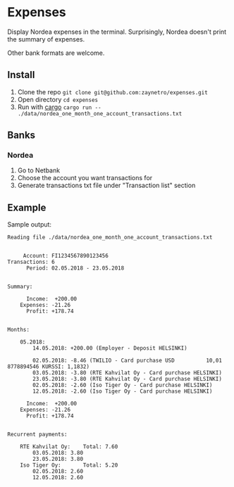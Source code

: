 # Expenses

Display Nordea expenses in the terminal. Surprisingly, Nordea doesn't
print the summary of expenses.

Other bank formats are welcome.


## Install

1. Clone the repo `git clone git@github.com:zaynetro/expenses.git`
1. Open directory `cd expenses`
1. Run with [cargo](https://github.com/rust-lang/cargo/)
   `cargo run -- ./data/nordea_one_month_one_account_transactions.txt`


## Banks

### Nordea

1. Go to Netbank
1. Choose the account you want transactions for
1. Generate transactions txt file under "Transaction list" section


## Example

Sample output:

```
Reading file ./data/nordea_one_month_one_account_transactions.txt


     Account: FI1234567890123456
Transactions: 6
      Period: 02.05.2018 - 23.05.2018


Summary:

      Income:  +200.00
    Expenses: -21.26
      Profit: +178.74


Months:

    05.2018:
        14.05.2018: +200.00 (Employer - Deposit HELSINKI)

        02.05.2018: -8.46 (TWILIO - Card purchase USD          10,01 8778894546 KURSSI: 1,1832)
        03.05.2018: -3.80 (RTE Kahvilat Oy - Card purchase HELSINKI)
        23.05.2018: -3.80 (RTE Kahvilat Oy - Card purchase HELSINKI)
        02.05.2018: -2.60 (Iso Tiger Oy - Card purchase HELSINKI)
        12.05.2018: -2.60 (Iso Tiger Oy - Card purchase HELSINKI)

      Income:  +200.00
    Expenses: -21.26
      Profit: +178.74


Recurrent payments:

    RTE Kahvilat Oy:    Total: 7.60
        03.05.2018: 3.80
        23.05.2018: 3.80
    Iso Tiger Oy:       Total: 5.20
        02.05.2018: 2.60
        12.05.2018: 2.60
```
